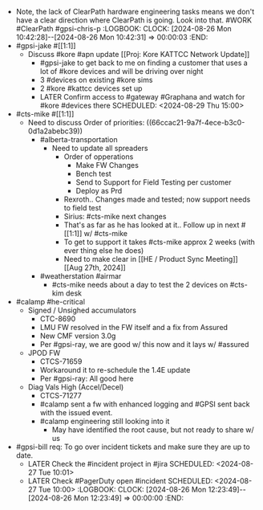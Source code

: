 - Note, the lack of ClearPath hardware engineering tasks means we don't have a clear direction where ClearPath is going. Look into that. #WORK #ClearPath #gpsi-chris-p
  :LOGBOOK:
  CLOCK: [2024-08-26 Mon 10:42:28]--[2024-08-26 Mon 10:42:31] =>  00:00:03
  :END:
- #gpsi-jake #[[1:1]]
	- Discuss #kore #apn update [[Proj: Kore KATTCC Network Update]]
		- #gpsi-jake to get back to me on finding a customer that uses a lot of #kore devices and will be driving over night
		- 3 #devices on existing #kore sims
		- 2 #kore #kattcc devices set up
		- LATER Confirm access to #gateway #Graphana and watch for #kore #devices there
		  SCHEDULED: <2024-08-29 Thu 15:00>
- #cts-mike #[[1:1]]
	- Need to discuss Order of priorities: ((66ccac21-9a7f-4ece-b3c0-0d1a2abebc39))
		- #alberta-transportation
			- Need to update all spreaders
				- Order of opperations
					- Make FW Changes
					- Bench test
					- Send to Support for Field Testing per customer
					- Deploy as Prd
				- Rexroth.. Changes made and tested; now support needs to field test
				- Sirius: #cts-mike next changes
				- That's as far as he has looked at it.. Follow up in next #[[1:1]] w/ #cts-mike
				- To get to support it takes #cts-mike approx 2 weeks (with ever thing else he does)
				- Need to make clear in [[HE / Product Sync Meeting]] [[Aug 27th, 2024]]
		- #weatherstation #airmar
			- #cts-mike needs about a day to test the 2 devices on #cts-kim desk
- #calamp #he-critical
	- Signed / Unsighed accumulators
		- CTC-8690
		- LMU FW resolved in the FW itself and a fix from Assured
		- New CMF version 3.0g
		- Per #gpsi-ray, we are good w/ this now and it lays w/ #assured
	- JPOD FW
		- CTCS-71659
		- Workaround it to re-schedule the 1.4E update
		- Per #gpsi-ray: All good here
	- Diag Vals High (Accel/Decel)
		- CTCS-71277
		- #calamp sent a fw with enhanced logging and #GPSI sent back with the issued event.
		- #calamp engineering still looking into it
			- May have identified the root cause, but not ready to share w/ us
- #gpsi-bill req: To go over incident tickets and make sure they are up to date.
	- LATER Check the #incident project in #jira
	  SCHEDULED: <2024-08-27 Tue 10:01>
	- LATER Check #PagerDuty open #incident 
	  SCHEDULED: <2024-08-27 Tue 10:00>
	  :LOGBOOK:
	  CLOCK: [2024-08-26 Mon 12:23:49]--[2024-08-26 Mon 12:23:49] =>  00:00:00
	  :END: